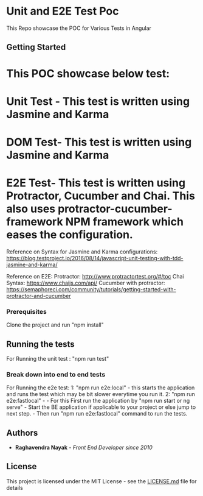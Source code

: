 # Unit and E2E Test Poc

This Repo showcase the POC for Various Tests in Angular

## Getting Started

# This POC showcase below test:
# Unit Test - This test is written using Jasmine and Karma
# DOM Test- This test is written using Jasmine and Karma
# E2E Test- This test is written using Protractor, Cucumber and Chai. This also uses protractor-cucumber-framework NPM framework which eases the configuration.

Reference on Syntax for Jasmine and Karma configurations: https://blog.testproject.io/2016/08/14/javascript-unit-testing-with-tdd-jasmine-and-karma/

Reference on E2E:
Protractor: http://www.protractortest.org/#/toc
Chai Syntax: https://www.chaijs.com/api/
Cucumber with protractor: https://semaphoreci.com/community/tutorials/getting-started-with-protractor-and-cucumber

### Prerequisites

Clone the project and run "npm install"

## Running the tests

For Running the unit test : "npm run test"

### Break down into end to end tests

For Running the e2e test: 
1:  "npm run e2e:local" - this starts the application and runs the test which may be bit slower everytime you run it.
2:  "npm run e2e:fastlocal" - 
        - For this First run the application by "npm run start or ng serve"
        - Start the BE application if applicable to your project or else jump to next step.
        - Then run "npm run e2e:fastlocal" command to run the tests.

## Authors

* **Raghavendra Nayak** - *Front End Developer since 2010*

## License

This project is licensed under the MIT License - see the [LICENSE.md](LICENSE.md) file for details
